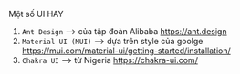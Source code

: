 Một số UI HAY

1. `Ant Design` --> của tập đoàn Alibaba https://ant.design
2. `Material UI (MUI)` --> dựa trên style của goolge https://mui.com/material-ui/getting-started/installation/
3. `Chakra UI` --> từ Nigeria https://chakra-ui.com/
